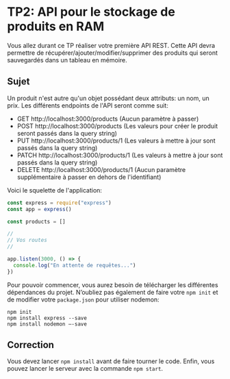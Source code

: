 # TP2: API pour le stockage de produits en RAM

Vous allez durant ce TP réaliser votre première API REST.
Cette API devra permettre de récupérer/ajouter/modifier/supprimer des produits qui seront sauvegardés dans un tableau en mémoire.

## Sujet

Un produit n'est autre qu'un objet possédant deux attributs: un nom, un prix.
Les différents endpoints de l'API seront comme suit:

* GET http://localhost:3000/products (Aucun paramètre à passer)
* POST http://localhost:3000/products (Les valeurs pour créer le produit seront passés dans la query string)
* PUT http://localhost:3000/products/1 (Les valeurs à mettre à jour sont passés dans la query string)
* PATCH http://localhost:3000/products/1 (Les valeurs à mettre à jour sont passés dans la query string)
* DELETE http://localhost:3000/products/1 (Aucun paramètre supplémentaire à passer en dehors de l'identifiant)

Voici le squelette de l'application:

~~~ javascript
const express = require("express")
const app = express()

const products = []

//
// Vos routes
//

app.listen(3000, () => {
  console.log("En attente de requêtes...")
})
~~~

Pour pouvoir commencer, vous aurez besoin de télécharger les différentes dépendances du projet.
N’oubliez pas également de faire votre `npm init` et de modifier votre `package.json` pour utiliser nodemon:

~~~ shell
npm init
npm install express --save
npm install nodemon —-save
~~~

## Correction

Vous devez lancer `npm install` avant de faire tourner le code. Enfin, vous pouvez lancer le serveur avec la commande `npm start`.
